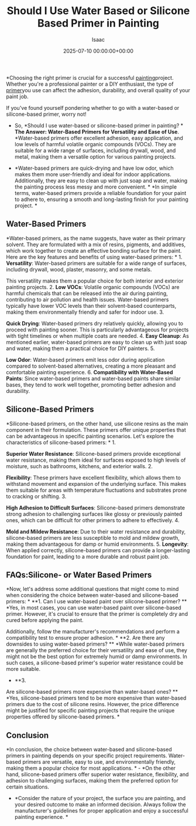 ﻿---
title: Should I Use Water Based or Silicone Based Primer in Painting
description: Choosing the right primer is crucial for a successful painting project. Whether you're a professional painter or a DIY enthusiast, the type of primer you use...
slug: /should-i-use-water-based-or-silicone-based-primer-in-painting/
date: 2025-07-10 00:00:00+00:00
lastmod: 2025-07-10 00:00:00+03:00
author: Isaac
categories:
- Uncategorized
tags:
- uncategorized
- primer
- painting
layout: post
---

*Choosing the right primer is crucial for a successful [painting](https://pestpolicy.com/3d-wall-painting-for-your-bedroom/)project. Whether you're a professional painter or a DIY enthusiast, the type of [primer](https://pestpolicy.com/best-bonding-primer-for-kitchen-cabinets/)you use can affect the adhesion, durability, and overall quality of your paint job.

If you've found yourself pondering whether to go with a water-based or silicone-based primer, worry not!

* So, *Should I use water-based or silicone-based primer in painting? * **The Answer: Water-Based Primers for Versatility and Ease of Use**. *Water-based primers offer excellent adhesion, easy application, and low levels of harmful volatile organic compounds (VOCs). They are suitable for a wide range of surfaces, including drywall, wood, and metal, making them a versatile option for various painting projects.

* *Water-based primers are quick-drying and have low odor, which makes them more user-friendly and ideal for indoor applications. Additionally, they are easy to clean up with just soap and water, making the painting process less messy and more convenient. * *In simple terms, water-based primers provide a reliable foundation for your paint to adhere to, ensuring a smooth and long-lasting finish for your painting project. *

##  **Water-Based Primers**

*Water-based primers, as the name suggests, have water as their primary solvent. They are formulated with a mix of resins, pigments, and additives, which work together to create an effective bonding surface for the paint. Here are the key features and benefits of using water-based primers: * 1. **Versatility**: Water-based primers are suitable for a wide range of surfaces, including drywall, wood, plaster, masonry, and some metals.

This versatility makes them a popular choice for both interior and exterior painting projects. 2. **Low VOCs**: Volatile organic compounds (VOCs) are harmful chemicals that can be released into the air during painting, contributing to air pollution and health issues. Water-based primers typically have lower VOC levels than their solvent-based counterparts, making them environmentally friendly and safer for indoor use. 3.

**Quick Drying**: Water-based primers dry relatively quickly, allowing you to proceed with painting sooner. This is particularly advantageous for projects with tight timelines or when multiple coats are needed. 4. **Easy Cleanup**: As mentioned earlier, water-based primers are easy to clean up with just soap and water, making them a practical choice for DIY painters. 5.

**Low Odor**: Water-based primers emit less odor during application compared to solvent-based alternatives, creating a more pleasant and comfortable painting experience. 6. **Compatibility with Water-Based Paints**: Since water-based primers and water-based paints share similar bases, they tend to work well together, promoting better adhesion and durability.

##  **Silicone-Based Primers**

*Silicone-based primers, on the other hand, use silicone resins as the main component in their formulation. These primers offer unique properties that can be advantageous in specific painting scenarios. Let's explore the characteristics of silicone-based primers: * 1.

**Superior Water Resistance**: Silicone-based primers provide exceptional water resistance, making them ideal for surfaces exposed to high levels of moisture, such as bathrooms, kitchens, and exterior walls. 2.

**Flexibility**: These primers have excellent flexibility, which allows them to withstand movement and expansion of the underlying surface. This makes them suitable for areas with temperature fluctuations and substrates prone to cracking or shifting. 3.

**High Adhesion to Difficult Surfaces**: Silicone-based primers demonstrate strong adhesion to challenging surfaces like glossy or previously painted ones, which can be difficult for other primers to adhere to effectively. 4.

**Mold and Mildew Resistance**: Due to their water resistance and durability, silicone-based primers are less susceptible to mold and mildew growth, making them advantageous for damp or humid environments. 5. **Longevity**: When applied correctly, silicone-based primers can provide a longer-lasting foundation for paint, leading to a more durable and robust paint job.

##  FAQs:**Silicone- or Water Based Primers**

*Now, let's address some additional questions that might come to mind when considering the choice between water-based and silicone-based primers: * **1. Can I use water-based paint over silicone-based primer? ** *Yes, in most cases, you can use water-based paint over silicone-based primer. However, it's crucial to ensure that the primer is completely dry and cured before applying the paint.

Additionally, follow the manufacturer's recommendations and perform a compatibility test to ensure proper adhesion. * **2. Are there any downsides to using water-based primers? ** *While water-based primers are generally the preferred choice for their versatility and ease of use, they might not be the best option for extremely humid or damp environments. In such cases, a silicone-based primer's superior water resistance could be more suitable.

* **3.

Are silicone-based primers more expensive than water-based ones? ** *Yes, silicone-based primers tend to be more expensive than water-based primers due to the cost of silicone resins. However, the price difference might be justified for specific painting projects that require the unique properties offered by silicone-based primers. *

##  **Conclusion**

*In conclusion, the choice between water-based and silicone-based primers in painting depends on your specific project requirements. Water-based primers are versatile, easy to use, and environmentally friendly, making them a popular choice for most applications. * - *On the other hand, silicone-based primers offer superior water resistance, flexibility, and adhesion to challenging surfaces, making them the preferred option for certain situations.

* *Consider the nature of your project, the surface you are painting, and your desired outcome to make an informed decision. Always follow the manufacturer's guidelines for proper application and enjoy a successful painting experience. *


